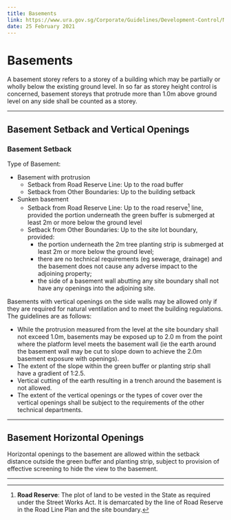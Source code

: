 ```yaml
---
title: Basements
link: https://www.ura.gov.sg/Corporate/Guidelines/Development-Control/Non-Residential/Business-Park/Basements
date: 25 February 2021
---
```


# Basements

A basement storey refers to a storey of a building which may be partially or wholly below the existing ground level. In so far as storey height control is concerned, basement storeys that protrude more than 1.0m above ground level on any side shall be counted as a storey.

---

## Basement Setback and Vertical Openings

### Basement Setback
Type of Basement:
- Basement with protrusion
  - Setback from Road Reserve Line: Up to the road buffer
  - Setback from Other Boundaries: Up to the building setback
- Sunken basement
  - Setback from Road Reserve Line: Up to the road reserve[^1] line, provided the portion underneath the green buffer is submerged at least 2m or more below the ground level
  - Setback from Other Boundaries: Up to the site lot boundary, provided:
    - the portion underneath the 2m tree planting strip is submerged at least 2m or more below the ground level;
    - there are no technical requirements (eg sewerage, drainage) and the basement does not cause any adverse impact to the adjoining property;
    - the side of a basement wall abutting any site boundary shall not have any openings into the adjoining site.

[^1]: **Road Reserve**: The plot of land to be vested in the State as required under the Street Works Act. It is demarcated by the line of Road Reserve in the Road Line Plan and the site boundary.

Basements with vertical openings on the side walls may be allowed only if they are required for natural ventilation and to meet the building regulations. The guidelines are as follows:
- While the protrusion measured from the level at the site boundary shall not exceed 1.0m, basements may be exposed up to 2.0 m from the point where the platform level meets the basement wall (ie the earth around the basement wall may be cut to slope down to achieve the 2.0m basement exposure with openings).
- The extent of the slope within the green buffer or planting strip shall have a gradient of 1:2.5.
- Vertical cutting of the earth resulting in a trench around the basement is not allowed.
- The extent of the vertical openings or the types of cover over the vertical openings shall be subject to the requirements of the other technical departments.

---

## Basement Horizontal Openings

Horizontal openings to the basement are allowed within the setback distance outside the green buffer and planting strip, subject to provision of effective screening to hide the view to the basement.

---


